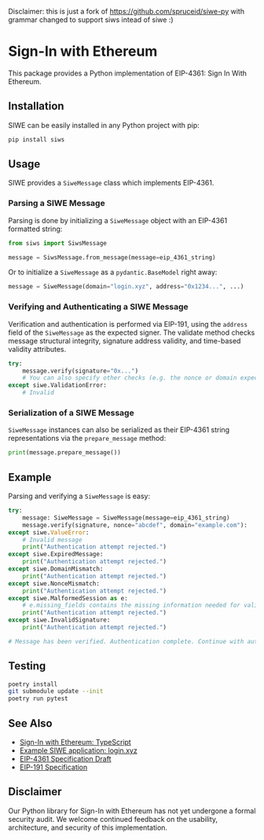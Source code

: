 Disclaimer: this is just a fork of https://github.com/spruceid/siwe-py with grammar changed to support siws intead of siwe :)

# Sign-In with Ethereum

This package provides a Python implementation of EIP-4361: Sign In With Ethereum.

## Installation

SIWE can be easily installed in any Python project with pip:

```bash
pip install siws
```

## Usage

SIWE provides a `SiweMessage` class which implements EIP-4361.

### Parsing a SIWE Message

Parsing is done by initializing a `SiweMessage` object with an EIP-4361 formatted string:

```python
from siws import SiwsMessage

message = SiwsMessage.from_message(message=eip_4361_string)
```

Or to initialize a `SiweMessage` as a `pydantic.BaseModel` right away:

```python
message = SiweMessage(domain="login.xyz", address="0x1234...", ...)
```

### Verifying and Authenticating a SIWE Message

Verification and authentication is performed via EIP-191, using the `address` field of the `SiweMessage` as the expected signer. The validate method checks message structural integrity, signature address validity, and time-based validity attributes.

```python
try:
    message.verify(signature="0x...")
    # You can also specify other checks (e.g. the nonce or domain expected).
except siwe.ValidationError:
    # Invalid
```

### Serialization of a SIWE Message

`SiweMessage` instances can also be serialized as their EIP-4361 string representations via the `prepare_message` method:

```python
print(message.prepare_message())
```

## Example

Parsing and verifying a `SiweMessage` is easy:

```python
try:
    message: SiweMessage = SiweMessage(message=eip_4361_string)
    message.verify(signature, nonce="abcdef", domain="example.com"):
except siwe.ValueError:
    # Invalid message
    print("Authentication attempt rejected.")
except siwe.ExpiredMessage:
    print("Authentication attempt rejected.")
except siwe.DomainMismatch:
    print("Authentication attempt rejected.")
except siwe.NonceMismatch:
    print("Authentication attempt rejected.")
except siwe.MalformedSession as e:
    # e.missing_fields contains the missing information needed for validation
    print("Authentication attempt rejected.")
except siwe.InvalidSignature:
    print("Authentication attempt rejected.")

# Message has been verified. Authentication complete. Continue with authorization/other.
```

## Testing

```bash
poetry install
git submodule update --init
poetry run pytest
```

## See Also

- [Sign-In with Ethereum: TypeScript](https://github.com/spruceid/siwe)
- [Example SIWE application: login.xyz](https://login.xyz)
- [EIP-4361 Specification Draft](https://eips.ethereum.org/EIPS/eip-4361)
- [EIP-191 Specification](https://eips.ethereum.org/EIPS/eip-191)

## Disclaimer

Our Python library for Sign-In with Ethereum has not yet undergone a formal
security audit. We welcome continued feedback on the usability, architecture,
and security of this implementation.

